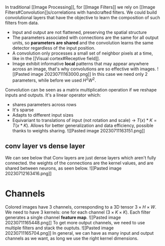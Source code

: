 In traditional [[Image Processing]], for [[Image Filters]] we rely on [[Image Filters#Convolution]]s/correlations with handcrafted filters.
We could build convolutional layers that have the objective to learn the composition of such filters from data.
- Input and output are not flattened, preserving the spatial structure
- The parameters associated with connections are the same for all output units, so **parameters are shared** and the convolution learns the same detector regardless of the input position.
- A convolution only processes a small set of neighbor pixels at a time, like in the [[Visual cortex#Receptive field]].
- Image exhibit informative **local** patterns that may appear anywhere across an image, that's why convolutions are so effective with images.
![[Pasted image 20230711163000.png]]
In this case we need only 2 parameters, while before we used $H^2W^2$.

Convolution can be seen as a matrix multiplication operation if we reshape inputs and outputs. It's a linear operator which:
- shares parameters across rows
- It's sparse
- Adapts to different input sizes
- Equivariant to translations of input (not rotation and scale) -> $T(x)*K=T(x*K)$. Allows for better generalization and data efficiency, possible thanks to weights sharing.
![[Pasted image 20230711163151.png]]
## conv layer vs dense layer
We can see below that Conv layers are just dense layers which aren't fully connected. the weights of the connections are the kernel values, and are shared between neurons, as seen below.
![[Pasted image 20230712163416.png]]
# Channels
Colored images have 3 channels, corresponding to a 3D tensor $3\times H\times W$.
We need to have 3 kernels: one for each channel ($3\times K \times K$).
Each filter generates a single channel **feature map**. 
![[Pasted image 20230711165448.png]]
To get more output channels, we need to use multiple filters and stack the ouptuts.
![[Pasted image 20230711165704.png]]
In general, we can have as many input and output channels as we want, as long we use the right kernel dimensions.


